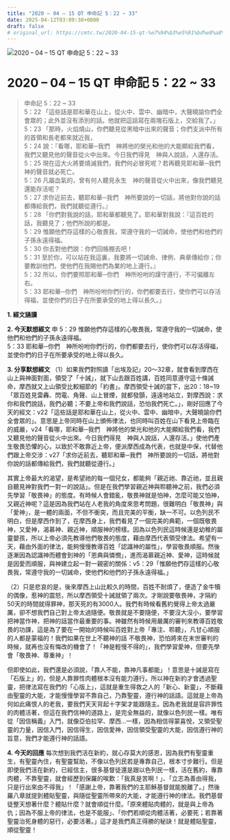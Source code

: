 ```yaml
---
title: "2020 – 04 – 15 QT 申命記 5：22 ~ 33"
date: 2025-04-12T03:09:38+0800
draft: false
# original_url: https://cmtc.tw/2020-04-15-qt-%e7%94%b3%e5%91%bd%e8%a8%98-5%ef%bc%9a22-33
---
```


![2020 – 04 – 15 QT 申命記 5：22 ~ 33](/images/qt.jpg   "2020 – 04 – 15 QT 申命記 5：22 ~ 33")

# 2020 – 04 – 15 QT 申命記 5：22 ~ 33

> 申命記 5：22 ~ 33  
> 5：22 「這些話是耶和華在山上，從火中、雲中、幽暗中，大聲曉諭你們全會眾的；此外並沒有添別的話。他就把這話寫在兩塊石版上，交給我了。」  
> 5：23 「那時，火焰燒山，你們聽見從黑暗中出來的聲音；你們支派中所有的首領和長老都來就近我，  
> 5：24 說：『看哪，耶和華─我們　神將他的榮光和他的大能顯給我們看，我們又聽見他的聲音從火中出來。今日我們得見　神與人說話，人還存活。  
> 5：25 現在這大火將要燒滅我們，我們何必冒死呢？若再聽見耶和華─我們　神的聲音就必死亡。  
> 5：26 凡屬血氣的，曾有何人聽見永生　神的聲音從火中出來，像我們聽見還能存活呢？  
> 5：27 求你近前去，聽耶和華─我們　神所要說的一切話，將他對你說的話都傳給我們，我們就聽從遵行。』  
> 5：28 「你們對我說的話，耶和華都聽見了。耶和華對我說：『這百姓的話，我聽見了；他們所說的都是。  
> 5：29 惟願他們存這樣的心敬畏我，常遵守我的一切誡命，使他們和他們的子孫永遠得福。  
> 5：30 你去對他們說：你們回帳棚去吧！  
> 5：31 至於你，可以站在我這裏，我要將一切誡命、律例、典章傳給你；你要教訓他們，使他們在我賜他們為業的地上遵行。』  
> 5：32 所以，你們要照耶和華─你們　神所吩咐的謹守遵行，不可偏離左右。  
> 5：33 耶和華─你們　神所吩咐你們行的，你們都要去行，使你們可以存活得福，並使你們的日子在所要承受的地上得以長久。」

**1. 經文誦讀**

**2.  今天默想經文**
申 5：29 惟願他們存這樣的心敬畏我，常遵守我的一切誡命，使他們和他們的子孫永遠得福。  
5：33 耶和華─你們　神所吩咐你們行的，你們都要去行，使你們可以存活得福，並使你們的日子在所要承受的地上得以長久。

**3. 分享默想經文**
（1）如果我們對照讀「出埃及記」20～32章，就會看到摩西在山上與神面對面，領受了「十誡」，就下山去跟百姓講，百姓同意遵守這十條誡命，摩西就又上山領受比較細節的「約書」。摩西領受十誡的當下，出20：18\~19「眾百姓見雷轟、閃電、角聲、山上冒煙，就都發顫，遠遠地站立，對摩西說：求你和我們說話，我們必聽；不要上帝和我們說話，恐怕我們死亡。」，剛好回應了今天的經文：v22「這些話是耶和華在山上，從火中、雲中、幽暗中，大聲曉諭你們全會眾的」。意思是上帝同時在山上頒佈律法，也同時叫百姓在山下看見上帝臨在的威嚴，v24「看哪，耶和華─我們　神將他的榮光和他的大能顯給我們看，我們又聽見他的聲音從火中出來。今日我們得見　神與人說話，人還存活。」使他們產生敬畏恐懼的心，以致於不敢靠近上帝，便派摩西成為代表，也就是中保，代替他們跟上帝交涉：v27「求你近前去，聽耶和華─我們　神所要說的一切話，將他對你說的話都傳給我們，我們就聽從遵行。」

其實上帝最大的渴望，是希望祂的每一個兒女，都能夠「親近祂、靠近祂，並且親自聽見神對我們一對一的說話」。但是在我們學習親近神與聆聽神之前，我們必須先學習「敬畏神」的態度。有時候人會錯亂，敬畏神就是怕神，怎麼可能又怕神，又親近神呢？這是因為我們站在人老我的角度來思考問題，很難明白「敬畏神」與「愛神」，是一體的兩面，不但不衝突，而且完美的平衡，缺一不可。以色列民不明白，但是摩西作到了，在摩西身上，我們看見了一個完美的典範，一個既敬畏神，又愛神，渴慕神、親近神，順服神的榜樣。因為以色列民這時候還是幼稚的屬靈嬰孩，所以上帝必須先教導他們敬畏的態度，藉由摩西代表領受律法。希望有一天，藉由外面的律法，能夠慢慢教導百姓「認識神的屬性」，學習敬畏順服。然後逐漸因為認識神而體會到神的「恩典與憐憫」，進而渴慕親近神、愛神，這時候就是因愛而順服，與神建立起一對一親密的關係：v5：29「惟願他們存這樣的心敬畏我，常遵守我的一切誡命，使他們和他們的子孫永遠得福。」

（2）只是悲哀的是，後來摩西上山比較久的時間，百姓不耐煩了，便造了金牛犢的偶像，惹神的震怒，所以摩西領受十誡就領了兩次。才剛說要敬畏神，才隔約50天的時間就得罪神，那天死的有3000人。我們有時候看舊約覺得上帝太過嚴厲，卻不想我們自己對上帝太過隨便。敬畏就是不要隨便，不要沒大沒小，要學習把神當作神，把神的話當作最重要的事。神雖然有時候用嚴厲的審判來教導百姓敬畏的功課，這是為了要在一開始的時候叫百姓對上帝「專注、聆聽」，凡甘心順服的人都是蒙福的！我們如果在世上不聽神的話 不敬畏神，恐怕將來在末世審判的時候，就再也沒有悔改的機會了！「神是輕慢不得的」，我們學習愛神，但要先學會「敬畏神、尊重神」！

但即使如此，我們還是必須說，「靠人不能，靠神凡事都能」！意思是十誡是寫在「石版上」的，但是人靠罪性肉體根本沒有能力遵行。所以神在新約才會透過聖靈，把律法寫在我們的「心版上」，這就是重生得救之人的「新心、新靈」，不斷藉由聖靈的大能，才能慢慢學習不靠自己，乃靠聖靈，遵行神的話語。這就是上帝為何如此痛恨人的老我，要我們天天背起十字架才能跟隨主。因為老我就是容許罪性的肉體活著，但這在我們信神的道路上，是完全無益的，就像以色列民一樣。唯有從「因信稱義」入門，就像亞伯拉罕、摩西…一樣，因為相信得蒙喜悅，又領受聖靈的力量，因信入門，因信得生，因信愛神，因信領受聖靈的大能，因信遵行神的旨意，我們才能遵行神的話語。

**4. 今天的回應**
每次想到我們活在新約，就心存莫大的感恩，因為我們有聖靈重生，有聖靈內住，有聖靈幫助，不像以色列民若是專靠自己，根本寸步難行。但是即使我們活在新約，已經信主，很多基督徒還是跟以色列民一樣，活在舊約，專靠肉體，不靠聖靈，就會經歷到保羅的唉歎：「我真是苦啊！」、「立志為善由得我，只是行出來由不得我」！「感謝上帝，靠著我們的主耶穌基督就能脫離了。」然後羅八章就提到體貼聖靈，與隨從聖靈所帶來的大能，才能遵行神的律法。我們基督徒整天想著什麼？體貼什麼？就會順從什麼。「原來體貼肉體的，就是與上帝為仇；因為不服上帝的律法，也是不能服」、「你們若順從肉體活著，必要死；若靠著聖靈治死身體的惡行，必要活著。」這才是我們真正得勝的秘訣！就是體貼聖靈，順從聖靈！
